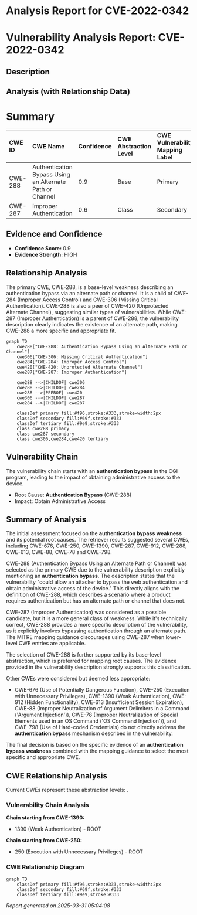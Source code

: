# Analysis Report for CVE-2022-0342

# Vulnerability Analysis Report: CVE-2022-0342

## Description



## Analysis (with Relationship Data)

# Summary
| CWE ID  | CWE Name                                                                                        | Confidence | CWE Abstraction Level | CWE Vulnerability Mapping Label | CWE-Vulnerability Mapping Notes |
| :-------- | :------------------------------------------------------------------------------------------------ | :---------- | :---------------------- | :------------------------------ | :------------------------------ |
| CWE-288   | Authentication Bypass Using an Alternate Path or Channel                                       | 0.9         | Base                    | Primary                         | Allowed                       |
| CWE-287   | Improper Authentication                                                                         | 0.6         | Class                   | Secondary                       | Discouraged                    |

## Evidence and Confidence

*   **Confidence Score:** 0.9
*   **Evidence Strength:** HIGH

## Relationship Analysis
The primary CWE, CWE-288, is a base-level weakness describing an authentication bypass via an alternate path or channel. It is a child of CWE-284 (Improper Access Control) and CWE-306 (Missing Critical Authentication). CWE-288 is also a peer of CWE-420 (Unprotected Alternate Channel), suggesting similar types of vulnerabilities. While CWE-287 (Improper Authentication) is a parent of CWE-288, the vulnerability description clearly indicates the existence of an alternate path, making CWE-288 a more specific and appropriate fit.

```mermaid
graph TD
    cwe288["CWE-288: Authentication Bypass Using an Alternate Path or Channel"]
    cwe306["CWE-306: Missing Critical Authentication"]
    cwe284["CWE-284: Improper Access Control"]
    cwe420["CWE-420: Unprotected Alternate Channel"]
    cwe287["CWE-287: Improper Authentication"]

    cwe288 -->|CHILDOF| cwe306
    cwe288 -->|CHILDOF| cwe284
    cwe288 -->|PEEROF| cwe420
    cwe306 -->|CHILDOF| cwe287
    cwe284 -->|CHILDOF| cwe287

    classDef primary fill:#f96,stroke:#333,stroke-width:2px
    classDef secondary fill:#69f,stroke:#333
    classDef tertiary fill:#9e9,stroke:#333
    class cwe288 primary
    class cwe287 secondary
    class cwe306,cwe284,cwe420 tertiary
```

## Vulnerability Chain
The vulnerability chain starts with an **authentication bypass** in the CGI program, leading to the impact of obtaining administrative access to the device.
- Root Cause: **Authentication Bypass** (CWE-288)
- Impact: Obtain Administrative Access

## Summary of Analysis
The initial assessment focused on the **authentication bypass** **weakness** and its potential root causes. The retriever results suggested several CWEs, including CWE-676, CWE-250, CWE-1390, CWE-287, CWE-912, CWE-288, CWE-613, CWE-88, CWE-78 and CWE-798.

CWE-288 (Authentication Bypass Using an Alternate Path or Channel) was selected as the primary CWE due to the vulnerability description explicitly mentioning an **authentication bypass**. The description states that the vulnerability "could allow an attacker to bypass the web authentication and obtain administrative access of the device." This directly aligns with the definition of CWE-288, which describes a scenario where a product requires authentication but has an alternate path or channel that does not.

CWE-287 (Improper Authentication) was considered as a possible candidate, but it is a more general class of weakness. While it's technically correct, CWE-288 provides a more specific description of the vulnerability, as it explicitly involves bypassing authentication through an alternate path. The MITRE mapping guidance discourages using CWE-287 when lower-level CWE entries are applicable.

The selection of CWE-288 is further supported by its base-level abstraction, which is preferred for mapping root causes. The evidence provided in the vulnerability description strongly supports this classification.

Other CWEs were considered but deemed less appropriate:

*   CWE-676 (Use of Potentially Dangerous Function), CWE-250 (Execution with Unnecessary Privileges), CWE-1390 (Weak Authentication), CWE-912 (Hidden Functionality), CWE-613 (Insufficient Session Expiration), CWE-88 (Improper Neutralization of Argument Delimiters in a Command ('Argument Injection')), CWE-78 (Improper Neutralization of Special Elements used in an OS Command ('OS Command Injection')), and CWE-798 (Use of Hard-coded Credentials) do not directly address the **authentication bypass** mechanism described in the vulnerability.

The final decision is based on the specific evidence of an **authentication bypass** **weakness** combined with the mapping guidance to select the most specific and appropriate CWE.


## CWE Relationship Analysis

Current CWEs represent these abstraction levels: .


### Vulnerability Chain Analysis

**Chain starting from CWE-1390:**
- 1390 (Weak Authentication) - ROOT


**Chain starting from CWE-250:**
- 250 (Execution with Unnecessary Privileges) - ROOT



### CWE Relationship Diagram

```mermaid
graph TD
    classDef primary fill:#f96,stroke:#333,stroke-width:2px
    classDef secondary fill:#69f,stroke:#333
    classDef tertiary fill:#9e9,stroke:#333
```



*Report generated on 2025-03-31 05:04:08*
